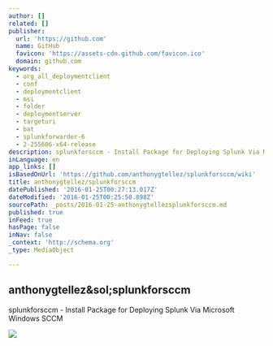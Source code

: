 ```yaml
---
author: []
related: []
publisher:
  url: 'https://github.com'
  name: GitHub
  favicon: 'https://assets-cdn.github.com/favicon.ico'
  domain: github.com
keywords:
  - org_all_deploymentclient
  - conf
  - deploymentclient
  - msi
  - folder
  - deploymentserver
  - targeturi
  - bat
  - splunkforwarder-6
  - 2-255606-x64-release
description: splunkforsccm - Install Package for Deploying Splunk Via Microsoft Windows SCCM
inLanguage: en
app_links: []
isBasedOnUrl: 'https://github.com/anthonygtellez/splunkforsccm/wiki'
title: anthonygtellez/splunkforsccm
datePublished: '2016-01-25T00:27:13.017Z'
dateModified: '2016-01-25T00:25:50.898Z'
sourcePath: _posts/2016-01-25-anthonygtellezsplunkforsccm.md
published: true
inFeed: true
hasPage: false
inNav: false
_context: 'http://schema.org'
_type: MediaObject

---
```

<article style=""><h1>anthonygtellez&amp;sol;splunkforsccm</h1><p>splunkforsccm - Install Package for Deploying Splunk Via Microsoft Windows SCCM</p><img src="https://avatars1.githubusercontent.com/u/8010133?v=3&amp;s=400" /></article>